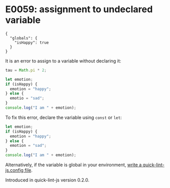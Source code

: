 # E0059: assignment to undeclared variable

```config-for-examples
{
  "globals": {
    "isHappy": true
  }
}
```

It is an error to assign to a variable without declaring it:

```javascript
tau = Math.pi * 2;

let emotion;
if (isHappy) {
  emotion = "happy";
} else {
  emotio = "sad";
}
console.log("I am " + emotion);
```

To fix this error, declare the variable using `const` or `let`:

```javascript
let emotion;
if (isHappy) {
  emotion = "happy";
} else {
  emotion = "sad";
}
console.log("I am " + emotion);
```

Alternatively, if the variable is global in your environment, [write a
quick-lint-js.config file](https://quick-lint-js.com/config/).

Introduced in quick-lint-js version 0.2.0.
